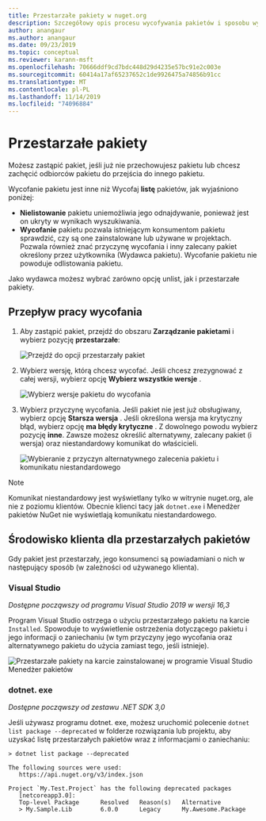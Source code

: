 ```yaml
---
title: Przestarzałe pakiety w nuget.org
description: Szczegółowy opis procesu wycofywania pakietów i sposobu wyświetlania tych informacji przez klientów
author: anangaur
ms.author: anangaur
ms.date: 09/23/2019
ms.topic: conceptual
ms.reviewer: karann-msft
ms.openlocfilehash: 70666ddf9cd7bdc448d29d4235e57bc91e2c003e
ms.sourcegitcommit: 60414a17af65237652c1de9926475a74856b91cc
ms.translationtype: MT
ms.contentlocale: pl-PL
ms.lasthandoff: 11/14/2019
ms.locfileid: "74096884"
---
```

# <a name="deprecating-packages"></a>Przestarzałe pakiety

Możesz zastąpić pakiet, jeśli już nie przechowujesz pakietu lub chcesz zachęcić odbiorców pakietu do przejścia do innego pakietu. 

Wycofanie pakietu jest inne niż Wycofaj **listę** pakietów, jak wyjaśniono poniżej:
* **Nielistowanie** pakietu uniemożliwia jego odnajdywanie, ponieważ jest on ukryty w wynikach wyszukiwania. 
* **Wycofanie** pakietu pozwala istniejącym konsumentom pakietu sprawdzić, czy są one zainstalowane lub używane w projektach. Pozwala również znać przyczynę wycofania i inny zalecany pakiet określony przez użytkownika (Wydawca pakietu). Wycofanie pakietu nie powoduje odlistowania pakietu. 

Jako wydawca możesz wybrać zarówno opcję unlist, jak i przestarzałe pakiety.

## <a name="deprecation-workflow"></a>Przepływ pracy wycofania
1. Aby zastąpić pakiet, przejdź do obszaru **Zarządzanie pakietami** i wybierz pozycję **przestarzałe**:

    ![Przejdź do opcji przestarzały pakiet](media/deprecation-select-option.png)

2. Wybierz wersję, którą chcesz wycofać. Jeśli chcesz zrezygnować z całej wersji, wybierz opcję **Wybierz wszystkie wersje** .

    ![Wybierz wersje pakietu do wycofania](media/deprecation-select-version.png)

3. Wybierz przyczynę wycofania. Jeśli pakiet nie jest już obsługiwany, wybierz opcję **Starsza wersja** . Jeśli określona wersja ma krytyczny błąd, wybierz opcję **ma błędy krytyczne** . Z dowolnego powodu wybierz pozycję **inne**. Zawsze możesz określić alternatywny, zalecany pakiet (i wersja) oraz niestandardowy komunikat do właścicieli. 

    ![Wybieranie z przyczyn alternatywnego zalecenia pakietu i komunikatu niestandardowego](media/deprecation-save.png)

> [!Note]
> Komunikat niestandardowy jest wyświetlany tylko w witrynie nuget.org, ale nie z poziomu klientów. Obecnie klienci tacy jak `dotnet.exe` i Menedżer pakietów NuGet nie wyświetlają komunikatu niestandardowego.

## <a name="client-experience-for-deprecated-packages"></a>Środowisko klienta dla przestarzałych pakietów
Gdy pakiet jest przestarzały, jego konsumenci są powiadamiani o nich w następujący sposób (w zależności od używanego klienta).

### <a name="visual-studio"></a>Visual Studio 
*Dostępne począwszy od programu Visual Studio 2019 w wersji 16,3*

Program Visual Studio ostrzega o użyciu przestarzałego pakietu na karcie `Installed`. Spowoduje to wyświetlenie ostrzeżenia dotyczącego pakietu i jego informacji o zaniechaniu (w tym przyczyny jego wycofania oraz alternatywnego pakietu do użycia zamiast tego, jeśli istnieje).

   ![Przestarzałe pakiety na karcie zainstalowanej w programie Visual Studio Menedżer pakietów](media/deprecation-vs.png)

### <a name="dotnetexe"></a>dotnet. exe
*Dostępne począwszy od zestawu .NET SDK 3,0*

Jeśli używasz programu dotnet. exe, możesz uruchomić polecenie `dotnet list package --deprecated` w folderze rozwiązania lub projektu, aby uzyskać listę przestarzałych pakietów wraz z informacjami o zaniechaniu:

```
> dotnet list package --deprecated

The following sources were used:
   https://api.nuget.org/v3/index.json

Project `My.Test.Project` has the following deprecated packages
   [netcoreapp3.0]:
   Top-level Package      Resolved   Reason(s)   Alternative
   > My.Sample.Lib        6.0.0      Legacy      My.Awesome.Package

```
